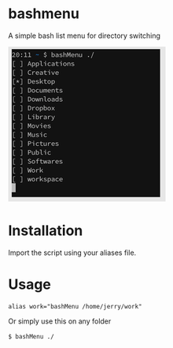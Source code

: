 # bashmenu
A simple bash list menu for directory switching

![BashMenu](/bashMenu.png)

# Installation

Import the script using your aliases file.

# Usage

```
alias work="bashMenu /home/jerry/work"
```

Or simply use this on any folder

```
$ bashMenu ./
```
